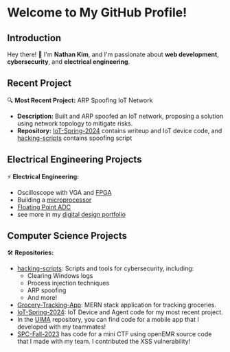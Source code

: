 # Welcome to My GitHub Profile!

## Introduction
Hey there! 👋 I'm **Nathan Kim**, and I'm passionate about **web development**, **cybersecurity**, and **electrical engineering**.

## Recent Project
🔍 **Most Recent Project:** ARP Spoofing IoT Network
- **Description:** Built and ARP spoofed an IoT network, proposing a solution using network topology to mitigate risks.
- **Repository:** [IoT-Spring-2024](https://github.com/skillyskele/IoT-Spring-2024) contains writeup and IoT device code, and [hacking-scripts](https://github.com/skillyskele/Hacking-Scripts) contains spoofing script

## Electrical Engineering Projects
⚡ **Electrical Engineering:** 
- Oscilloscope with VGA and [FPGA](https://github.com/skillyskele/FPGA-Oscilloscope-Project)
- Building a [microprocessor](https://github.com/skillyskele/Microprocessor-Design)
- [Floating Point ADC](https://skillyskele.github.io/portfolio/floating_point_adc.html)
- see more in my [digital design portfolio](https://skillyskele.github.io/portfolio/)
  

## Computer Science Projects
🛠️ **Repositories:**
- [hacking-scripts](https://github.com/skillyskele/Hacking-Scripts): Scripts and tools for cybersecurity, including:
  - Clearing Windows logs
  - Process injection techniques
  - ARP spoofing
  - And more!
- [Grocery-Tracking-App](https://github.com/skillyskele/Grocery-Tracking-App): MERN stack application for tracking groceries.
- [IoT-Spring-2024](https://github.com/skillyskele/IoT-Spring-2024): IoT Device and Agent code for my most recent project.
- In the [UIMA](https://github.com/jhu-cs-uima-sp24/TeamQ-Reminisce) repository, you can find code for a mobile app that I developed with my teammates!
- [SPC-Fall-2023](https://github.com/skillyskele/SPC-Fall-2023) has code for a mini CTF using openEMR source code that I made with my team. I contributed the XSS vulnerability!
